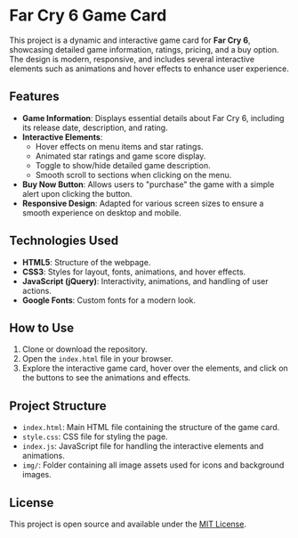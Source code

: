 # Far Cry 6 Game Card



This project is a dynamic and interactive game card for **Far Cry 6**, showcasing detailed game information, ratings, pricing, and a buy option. The design is modern, responsive, and includes several interactive elements such as animations and hover effects to enhance user experience.

## Features

- **Game Information**: Displays essential details about Far Cry 6, including its release date, description, and rating.
- **Interactive Elements**: 
  - Hover effects on menu items and star ratings.
  - Animated star ratings and game score display.
  - Toggle to show/hide detailed game description.
  - Smooth scroll to sections when clicking on the menu.
- **Buy Now Button**: Allows users to "purchase" the game with a simple alert upon clicking the button.
- **Responsive Design**: Adapted for various screen sizes to ensure a smooth experience on desktop and mobile.

## Technologies Used

- **HTML5**: Structure of the webpage.
- **CSS3**: Styles for layout, fonts, animations, and hover effects.
- **JavaScript (jQuery)**: Interactivity, animations, and handling of user actions.
- **Google Fonts**: Custom fonts for a modern look.

## How to Use

1. Clone or download the repository.
2. Open the `index.html` file in your browser.
3. Explore the interactive game card, hover over the elements, and click on the buttons to see the animations and effects.

## Project Structure

- `index.html`: Main HTML file containing the structure of the game card.
- `style.css`: CSS file for styling the page.
- `index.js`: JavaScript file for handling the interactive elements and animations.
- `img/`: Folder containing all image assets used for icons and background images.

## License

This project is open source and available under the [MIT License](LICENSE).

